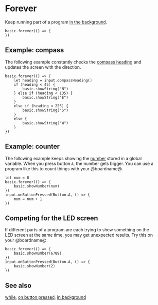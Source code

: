 # Forever

Keep running part of a program 
[in the background](/reference/control/in-background).

```sig
basic.forever(() => {
})
```

## Example: compass

The following example constantly checks the 
[compass heading](/reference/input/compass-heading) 
and updates the screen with the direction.

```blocks
basic.forever(() => {
    let heading = input.compassHeading()
    if (heading < 45) {
        basic.showString("N")
    } else if (heading < 135) {
        basic.showString("E")
    }
    else if (heading < 225) {
        basic.showString("S")
    }
    else {
        basic.showString("W")
    }
})
```

## Example: counter

The following example keeps showing the [number](/types/number) stored in a global variable.
When you press button `A`, the number gets bigger.
You can use a program like this to count things with your @boardname@.

```blocks
let num = 0
basic.forever(() => {
    basic.showNumber(num)
})
input.onButtonPressed(Button.A, () => {
    num = num + 1
})
```

## Competing for the LED screen

If different parts of a program are each trying 
to show something on the LED screen at the same time, 
you may get unexpected results.
Try this on your @boardname@:

```blocks
basic.forever(() => {
    basic.showNumber(6789)
})
input.onButtonPressed(Button.A, () => {
    basic.showNumber(2)
})
```

## See also

[while](/blocks/loops/while), [on button pressed](/reference/input/on-button-pressed), [in background](/reference/control/in-background)

